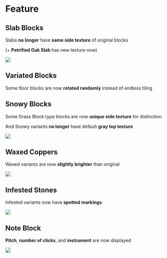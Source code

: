 # Feature
## Slab Blocks
Slabs **no longer** have **same side texture** of original blocks

(+ **Petrified Oak Slab** has new texture now)

![](https://cdn.modrinth.com/data/cached_images/a649ccb72c6647c9f3fb547caa0a8489f50bfb17.gif)
## Variated Blocks
Some floor blocks are now **rotated randomly** instead of endless tiling

## Snowy Blocks
Some Grass Block type blocks are now **unique side texture** for distinction

And Snowy variants **no longer** have default **gray top texture**

![](https://cdn.modrinth.com/data/cached_images/3543a29c53c10cbe1aba7ae765b9f62b9d394a1f.gif)
## Waxed Coppers
Waxed variants are now **slightly brighter** than original


![](https://cdn.modrinth.com/data/cached_images/769cd6d854f91d0932eb28b9e2f993b4651854fb.gif)
## Infested Stones
Infested variants now have **spotted markings**


![](https://cdn.modrinth.com/data/cached_images/78ca5a16aedf7f0ac91ee6a1bf87f3dd86665ab8.gif)
## Note Block
**Pitch**, **number of clicks**, and **instrument** are now displayed

![](https://cdn.modrinth.com/data/cached_images/e2a89150db81ea9d85150572fafcb9eeb2b4158f.png)
